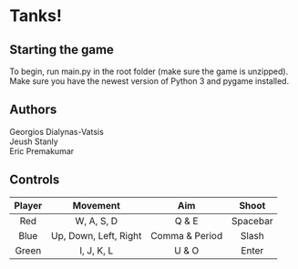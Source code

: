 # Tanks!

## Starting the game
To begin, run main.py in the root folder (make sure the game is unzipped).<br/>
Make sure you have the newest version of Python 3 and pygame installed. 

## Authors
Georgios Dialynas-Vatsis<br/>
Jeush Stanly<br/>
Eric Premakumar<br/>


## Controls
 
| Player | Movement | Aim | Shoot |
|:-:|:-:|:-:|:-:|
|Red|W, A, S, D| Q & E| Spacebar |
|Blue| Up, Down, Left, Right |Comma & Period | Slash |
|Green| I, J, K, L|U & O | Enter |
